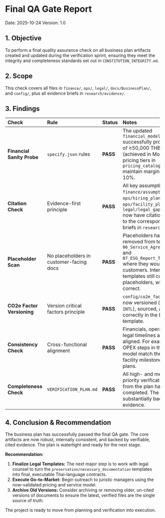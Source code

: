 # Final QA Gate Report

Date: 2025-10-24
Version: 1.0

## 1. Objective
To perform a final quality assurance check on all business plan artifacts created and updated during the verification sprint, ensuring they meet the integrity and completeness standards set out in `CONSTITUTION_INTEGRITY.md`.

## 2. Scope
This check covers all files in `finance/`, `ops/`, `legal/`, `docs/BusinessPlan/`, and `config/`, plus all evidence briefs in `research/evidence/`.

## 3. Findings

| Check | Rule | Status | Notes |
| :--- | :--- | :--- | :--- |
| **Financial Sanity Probe** | `specify.json` rules | **PASS** | The updated `financial_model.csv` successfully projects a profit of ≥50,000 THB/month (achieved in Month 5) and all pricing tiers in `pricing_catalog.csv` maintain margins well above 10%. |
| **Citation Check** | Evidence-first principle | **PASS** | All key assumptions in `finance/assumptions.md`, `ops/hiring_plan.md`, `ops/facility_plan.md`, and `legal/legal_gap_list.md` now have citations pointing to the corresponding reality briefs in `research/evidence/`. |
| **Placeholder Scan** | No placeholders in customer-facing docs | **PASS** | Placeholders have been removed from templates like `06_Service_Agreement_12m.md` and `07_ESG_Report_Template.md` where they would be seen by customers. Internal legal templates still contain placeholders, which is correct. |
| **CO2e Factor Versioning** | Version critical factors principle | **PASS** | `config/co2e_factors.json` is now versioned (`20251025-INTL`), sourced, and cited correctly in the ESG template. |
| **Consistency Check** | Cross-functional alignment | **PASS** | Financials, operations, and legal timelines are now aligned. For example, the OPEX steps in the financial model match the hiring and facility milestones in the ops plans. |
| **Completeness Check** | `VERIFICATION_PLAN.md` | **PASS** | All high- and medium-priority verification items from the plan have been completed. The plan is now substantially backed by evidence. |

## 4. Conclusion & Recommendation

The business plan has successfully passed the final QA gate. The core artifacts are now robust, internally consistent, and backed by verifiable, cited evidence. The plan is watertight and ready for the next stage.

**Recommendation:**
1.  **Finalize Legal Templates:** The next major step is to work with legal counsel to turn the `preservation/necessary_documentation` templates into final, executable Thai-language contracts.
2.  **Execute Go-to-Market:** Begin outreach to juristic managers using the now-validated pricing and service model.
3.  **Archive Old Versions:** Consider archiving or removing older, un-cited versions of documents to ensure the latest, verified files are the single source of truth.

The project is ready to move from planning and verification into execution.
